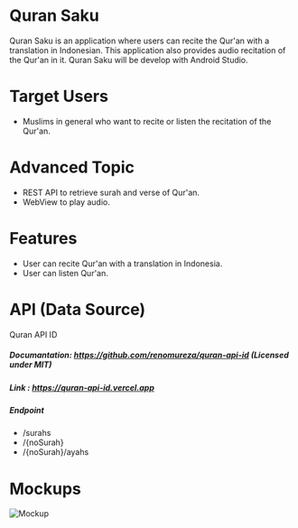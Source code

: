 # Quran Saku
Quran Saku is an application where users can recite the Qur'an with a translation in Indonesian. This application also provides audio recitation of the Qur'an in it. Quran Saku will be develop with Android Studio.

# Target Users
- Muslims in general who want to recite or listen the recitation of the Qur'an.

# Advanced Topic
- REST API to retrieve surah and verse of Qur'an.
- WebView to play audio.

# Features
- User can recite Qur'an with a translation in Indonesia.
- User can listen Qur'an.

# API (Data Source)
Quran API ID
##### Documantation: https://github.com/renomureza/quran-api-id (Licensed under MIT)
##### Link : https://quran-api-id.vercel.app
##### Endpoint
- /surahs
- /{noSurah}
- /{noSurah}/ayahs

# Mockups
![Mockup](https://github.com/mekas/mb1313600022/blob/master/1313618033/mockup.png)

